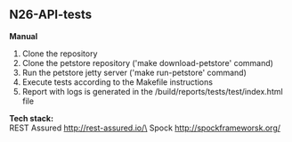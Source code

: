 ## N26-API-tests

**Manual**
1. Clone the repository
2. Clone the petstore repository ('make download-petstore' command)
3. Run the petstore jetty server ('make run-petstore' command)
4. Execute tests according to the Makefile instructions
5. Report with logs is generated in the /build/reports/tests/test/index.html file

**Tech stack:**\
REST Assured http://rest-assured.io/\
Spock http://spockframeworsk.org/